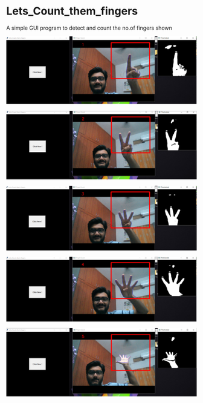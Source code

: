 # Lets_Count_them_fingers

A simple GUI program to detect and count the no.of fingers shown

![](fingers_pics/1.png)

![](fingers_pics/2.png)

![](fingers_pics/3.png)

![](fingers_pics/4.png)

![](fingers_pics/5.png)























